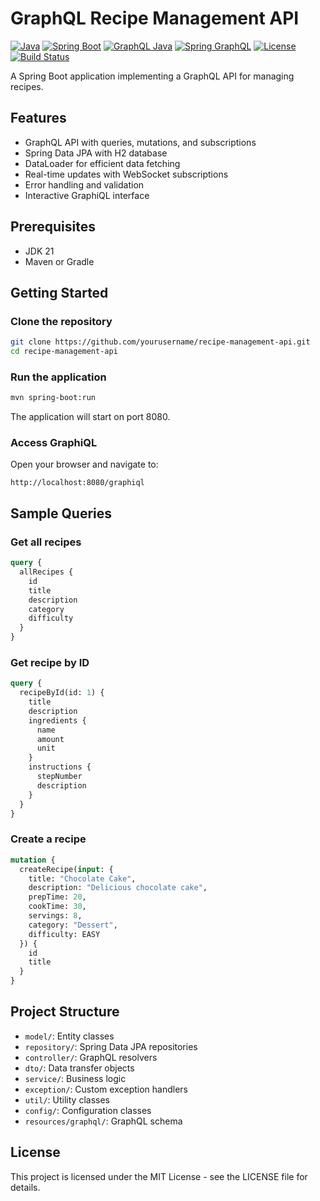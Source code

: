# GraphQL Recipe Management API

[![Java](https://img.shields.io/badge/Java-21-blue.svg)](https://www.oracle.com/java/technologies/javase/jdk17-archive-downloads.html)
[![Spring Boot](https://img.shields.io/badge/Spring%20Boot-3.4.5-brightgreen.svg)](https://spring.io/projects/spring-boot)
[![GraphQL Java](https://img.shields.io/badge/GraphQL%20Java-22.3-E10098.svg)](https://www.graphql-java.com/)
[![Spring GraphQL](https://img.shields.io/badge/Spring%20GraphQL-1.3.5-green.svg)](https://spring.io/projects/spring-graphql)
[![License](https://img.shields.io/badge/License-MIT-yellow.svg)](LICENSE)
[![Build Status](https://img.shields.io/badge/Build-Passing-success.svg)]()


A Spring Boot application implementing a GraphQL API for managing recipes.

## Features

- GraphQL API with queries, mutations, and subscriptions
- Spring Data JPA with H2 database
- DataLoader for efficient data fetching
- Real-time updates with WebSocket subscriptions
- Error handling and validation
- Interactive GraphiQL interface

## Prerequisites

- JDK 21
- Maven or Gradle

## Getting Started

### Clone the repository

```bash
git clone https://github.com/yourusername/recipe-management-api.git
cd recipe-management-api
```

### Run the application

```bash
mvn spring-boot:run
```

The application will start on port 8080.

### Access GraphiQL

Open your browser and navigate to:
```
http://localhost:8080/graphiql
```

## Sample Queries

### Get all recipes

```graphql
query {
  allRecipes {
    id
    title
    description
    category
    difficulty
  }
}
```

### Get recipe by ID

```graphql
query {
  recipeById(id: 1) {
    title
    description
    ingredients {
      name
      amount
      unit
    }
    instructions {
      stepNumber
      description
    }
  }
}
```

### Create a recipe

```graphql
mutation {
  createRecipe(input: {
    title: "Chocolate Cake",
    description: "Delicious chocolate cake",
    prepTime: 20,
    cookTime: 30,
    servings: 8,
    category: "Dessert",
    difficulty: EASY
  }) {
    id
    title
  }
}
```

## Project Structure

- `model/`: Entity classes
- `repository/`: Spring Data JPA repositories
- `controller/`: GraphQL resolvers
- `dto/`: Data transfer objects
- `service/`: Business logic
- `exception/`: Custom exception handlers
- `util/`: Utility classes
- `config/`: Configuration classes
- `resources/graphql/`: GraphQL schema

## License

This project is licensed under the MIT License - see the LICENSE file for details.
```